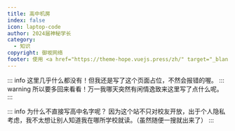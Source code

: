 ```yaml
---
title: 高中机房
index: false
icon: laptop-code
author: 2024届神秘学长
category:
  - 知识
copyright: 御坂网络
footer: 使用 <a href="https://theme-hope.vuejs.press/zh/" target="_blank">VuePress Theme Hope</a> 主题 | MIT 协议, 版权所有 © 2025-至今 Misaka2298
---
```


::: info 这里几乎什么都没有！但我还是写了这个页面占位，不然会报错的喔。
::: warning 所以要多回来看看！万一我哪天突然有闲情逸致来这里写了点什么呢。
:::

::: info 为什么不直接写高中名字呢？
因为这个站不只对校友开放，出于个人隐私考虑，我不太想让别人知道我在哪所学校就读。（虽然随便一搜就出来了）
:::